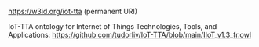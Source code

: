 https://w3id.org/iot-tta (permanent URI) 

IoT-TTA ontology for Internet of Things Technologies, Tools, and Applications: https://github.com/tudorliv/IoT-TTA/blob/main/IIoT_v1.3_fr.owl
